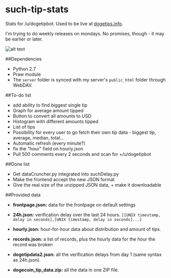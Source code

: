 such-tip-stats
==============

Stats for /u/dogetipbot. Used to be live at [dogetips.info](http://www.dogetips.info).

I'm trying to do weekly releases on mondays. No promises, though - it may be earlier or later.


![alt text](http://i.imgur.com/NpWsnzc.png "Screenshot")


##Dependencies
 - Python 2.7
 - Praw module
 - The ```server``` folder is synced with my server's ```public_html``` folder through WebDAV.

##To-do list
 - add ability to find biggest single tip
 - Graph for average amount tipped
 - Button to convert all amounts to USD
 - Histogram with different amounts tipped
 - List of tips
 - Possibility for every user to go fetch their own tip data - biggest tip, average, median, total...
 - Automatic refresh (every minute?)
 - fix the "hour" field on hourly.json
 - Pull 500 comments every 2 seconds and scan for +/u/dogetipbot


##Done list
 -  Get dataCruncher.py integrated into suchDelay.py
 -  Make the frontend accept the new JSON format
 -  Give the real size of the unzipped JSON data, + make it downloadable

##Provided data
 - **frontpage.json:** data for the frontpage on default settings

 - **24h.json:** verification delay over the last 24 hours.
```[[UNIX timestamp, delay in seconds],[UNIX timestamp, delay in seconds]...]```

 - **hourly.json:** hour-for-hour data about distribution and amount of tips.

 - **records.json:** a list of records, plus the hourly data for the hour the record was broken

 - **dogetipdata2.json:** all the verification delays from day 1 (same syntax as 24h.json).

 - **dogecoin_tip_data.zip:** all the data in one ZIP file.
